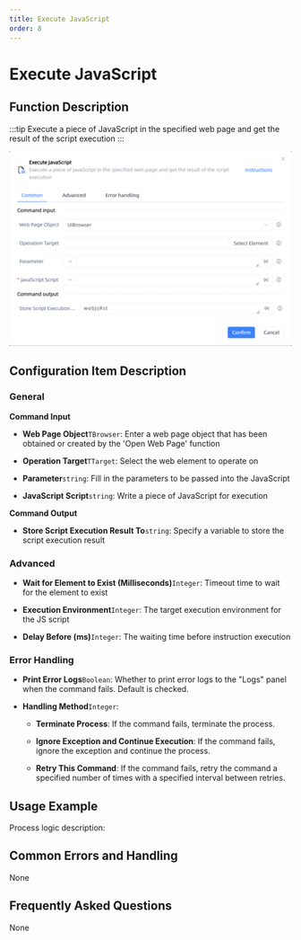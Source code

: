 ```yaml
---
title: Execute JavaScript
order: 8
---
```


# Execute JavaScript

## Function Description

:::tip 
Execute a piece of JavaScript in the specified web page and get the result of the script execution
:::

![Execute JavaScript](../../../assets/Execute%20JavaScript_command.png)

## Configuration Item Description

### General

**Command Input**

- **Web Page Object**`TBrowser`: Enter a web page object that has been obtained or created by the 'Open Web Page' function

- **Operation Target**`TTarget`: Select the web element to operate on

- **Parameter**`string`: Fill in the parameters to be passed into the JavaScript

- **JavaScript Script**`string`: Write a piece of JavaScript for execution


**Command Output**

- **Store Script Execution Result To**`string`: Specify a variable to store the script execution result

### Advanced

- **Wait for Element to Exist (Milliseconds)**`Integer`: Timeout time to wait for the element to exist

- **Execution Environment**`Integer`: The target execution environment for the JS script

- **Delay Before (ms)**`Integer`: The waiting time before instruction execution

### Error Handling

- **Print Error Logs**`Boolean`: Whether to print error logs to the "Logs" panel when the command fails. Default is checked. 

- **Handling Method**`Integer`:

    - **Terminate Process**: If the command fails, terminate the process.

    - **Ignore Exception and Continue Execution**: If the command fails, ignore the exception and continue the process.

    - **Retry This Command**: If the command fails, retry the command a specified number of times with a specified interval between retries.

## Usage Example

Process logic description:

## Common Errors and Handling

None

## Frequently Asked Questions

None

